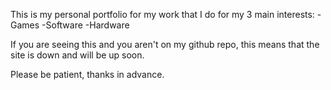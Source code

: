 This is my personal portfolio for my work that I do for my 3 main interests:
-Games
-Software
-Hardware



If you are seeing this and you aren't on my github repo, this means that the site is down and will be up soon. 

Please be patient, thanks in advance. 
